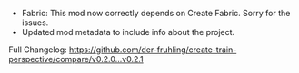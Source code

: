 - Fabric: This mod now correctly depends on Create Fabric. Sorry for the issues.
- Updated mod metadata to include info about the project.

Full Changelog: https://github.com/der-fruhling/create-train-perspective/compare/v0.2.0...v0.2.1

